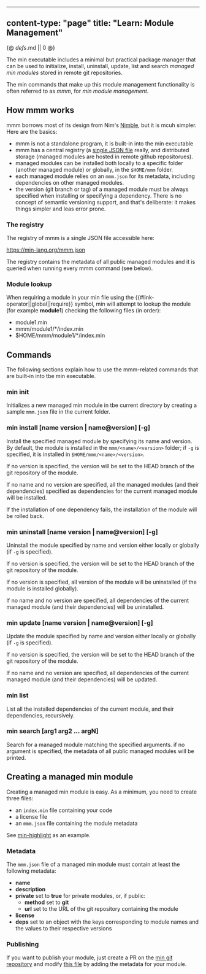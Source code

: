 -----
content-type: "page"
title: "Learn: Module Management"
-----
{@ _defs_.md || 0 @}

The min executable includes a minimal but practical package manager that can be used to initialize, install, uninstall, update, list and search _managed min modules_ stored in remote git repositories.

The min commands that make up this module management functionality is often referred to as _mmm_, for _min module management_.

## How mmm works

mmm borrows most of its design from Nim's [Nimble](https://github.com/nim-lang/nimble), but it is mcuh simpler. Here are the basics:

- mmm is not a standalone program, it is built-in into the min executable
- mmm has a central registry (a [single JSON file](https://min-lang.org/mmm.json) really, and distributed storage (managed modules are hosted in remote github repositorues).
- managed modules can be installed both locally to a specific folder (another managed module) or globally, in the `$HOME/mmm` folder.
- each managed module relies on an `mmm.json` for its metadata, including dependencies on other managed modules.
- the version (git branch or tag) of a managed module must be always specified when installing or specifying a dependency. There is no concept of semantic versioning support, and that's deliberate: it makes things simpler and leas error prone.

### The registry

The registry of mmm is a single JSON file accessible here:

<https://min-lang.org/mmm.json>

The registry contains the metadata of all public managed modules and it is queried when running every mmm command (see below).

### Module lookup

When requiring a module in your min file using the {{#link-operator||global||require}} symbol, min will attempt to lookup the module (for example **module1**) checking the following files (in order):

- module1.min
- mmm/module1/*/index.min
- $HOME/mmm/module1/*/index.min

## Commands

The following sections explain how to use the mmm-related commands that are built-in into tbe min executable.

### min init

Initializes a new managed min module in tbe current directory by creating a sample `mmm.json` file in the current folder.

### min install [name version | name@version] [-g]

Install the specified managed module by specifying its name and version. By default, the module is installed in the `mmm/<name>/<version>` folder; if `-g` is specified, it is installed in `$HOME/mmm/<name>/<version>`.

If no version is specified, the version will be set to the HEAD branch of the git repository of the module.

If no name and no version are specified, all the managed modules (and their dependencies) specified as dependencies for the current managed module will be installed.

If the installation of one dependency fails, the installation of the module will be rolled back.

### min uninstall [name version | name@version] [-g]

Uninstall the module specified by name and version either locally or globally (if `-g` is specified).

If no version is specified, the version will be set to the HEAD branch of the git repository of the module.

If no version is specified, all version of the module will be uninstalled (if the module is installed globally).

If no name and no version are specified, all dependencies of the current managed module (and their dependencies) will be uninstalled.

### min update [name version | name@version] [-g]

Update the module specified by name and version either locally or globally (if `-g` is specified).

If no version is specified, the version will be set to the HEAD branch of the git repository of the module.

If no name and no version are specified, all dependencies of the current managed module (and their dependencies) will be updated.

### min list

List all the installed dependencies of the current module, and their dependencies, recursively.

### min search [arg1 arg2 ... argN]

Search for a managed module matching the specified arguments. if no argument is specified, the metadata of all public managed modules will be printed.

## Creating a managed min module

Creating a managed min module is easy. As a minimum, you need to create three files:

- an `index.min` file containing your code
- a license file
- an `mmm.json` file containing the module metadata

See [min-highlight](https://git.sr.ht/~h3rald/min-highlight) as an example.

### Metadata

The `mmm.json` file of a managed min module must contain at least the following metadata:

- **name**
- **description**
- **private** set to **true** for private modules, or, if public:
  - **method** set to **git**
  - **url** set to the URL of the git repository containing the module
- **license**
- **deps** set to an object with the keys corresponding to module names and the values to their respective versions

### Publishing

If you want to publish your module, just create a PR on the [min git repository](https://github.com/h3rald/min) and modify [this file](https://github.com/h3rald/min/blob/master/site/assets/mmm.json) by adding the metadata for your module.

